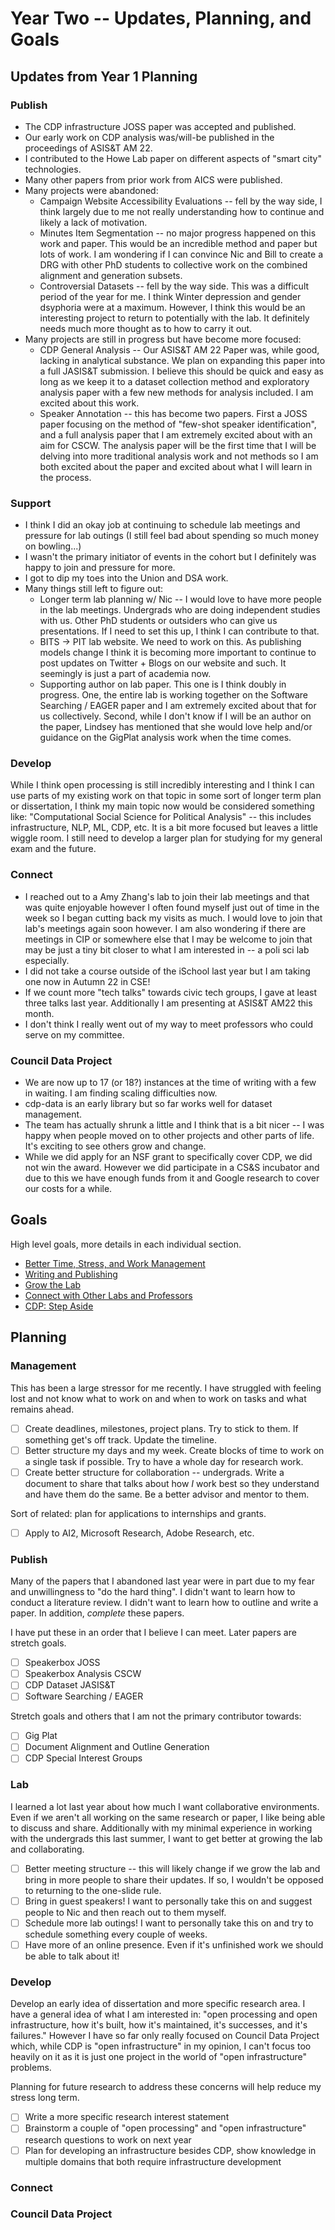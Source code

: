 # Year Two -- Updates, Planning, and Goals

## Updates from Year 1 Planning

### Publish

* The CDP infrastructure JOSS paper was accepted and published.
* Our early work on CDP analysis was/will-be published in the proceedings of ASIS&T AM 22.
* I contributed to the Howe Lab paper on different aspects of "smart city" technologies.
* Many other papers from prior work from AICS were published.
* Many projects were abandoned:
    * Campaign Website Accessibility Evaluations -- fell by the way side, I think largely due to me not really understanding how to continue and likely a lack of motivation.
    * Minutes Item Segmentation -- no major progress happened on this work and paper. This would be an incredible method and paper but lots of work. I am wondering if I can convince Nic and Bill to create a DRG with other PhD students to collective work on the combined alignment and generation subsets.
    * Controversial Datasets -- fell by the way side. This was a difficult period of the year for me. I think Winter depression and gender dsyphoria were at a maximum. However, I think this would be an interesting project to return to potentially with the lab. It definitely needs much more thought as to how to carry it out.
* Many projects are still in progress but have become more focused:
    * CDP General Analysis -- Our ASIS&T AM 22 Paper was, while good, lacking in analytical substance. We plan on expanding this paper into a full JASIS&T submission. I believe this should be quick and easy as long as we keep it to a dataset collection method and exploratory analysis paper with a few new methods for analysis included. I am excited about this work.
    * Speaker Annotation -- this has become two papers. First a JOSS paper focusing on the method of "few-shot speaker identification", and a full analysis paper that I am extremely excited about with an aim for CSCW. The analysis paper will be the first time that I will be delving into more traditional analysis work and not methods so I am both excited about the paper and excited about what I will learn in the process.

### Support

* I think I did an okay job at continuing to schedule lab meetings and pressure for lab outings (I still feel bad about spending so much money on bowling...)
* I wasn't the primary initiator of events in the cohort but I definitely was happy to join and pressure for more.
* I got to dip my toes into the Union and DSA work.
* Many things still left to figure out:
    * Longer term lab planning w/ Nic -- I would love to have more people in the lab meetings. Undergrads who are doing independent studies with us. Other PhD students or outsiders who can give us presentations. If I need to set this up, I think I can contribute to that.
    * BITS -> PIT lab website. We need to work on this. As publishing models change I think it is becoming more important to continue to post updates on Twitter + Blogs on our website and such. It seemingly is just a part of academia now.
    * Supporting author on lab paper. This one is I think doubly in progress. One, the entire lab is working together on the Software Searching / EAGER paper and I am extremely excited about that for us collectively. Second, while I don't know if I will be an author on the paper, Lindsey has mentioned that she would love help and/or guidance on the GigPlat analysis work when the time comes.

### Develop

While I think open processing is still incredibly interesting and I think I can use parts of my existing work on that topic in some sort of longer term plan or dissertation, I think my main topic now would be considered something like: "Computational Social Science for Political Analysis" -- this includes infrastructure, NLP, ML, CDP, etc. It is a bit more focused but leaves a little wiggle room. I still need to develop a larger plan for studying for my general exam and the future.

### Connect

* I reached out to a Amy Zhang's lab to join their lab meetings and that was quite enjoyable however I often found myself just out of time in the week so I began cutting back my visits as much. I would love to join that lab's meetings again soon however. I am also wondering if there are meetings in CIP or somewhere else that I may be welcome to join that may be just a tiny bit closer to what I am interested in -- a poli sci lab especially.
* I did not take a course outside of the iSchool last year but I am taking one now in Autumn 22 in CSE!
* If we count more "tech talks" towards civic tech groups, I gave at least three talks last year. Additionally I am presenting at ASIS&T AM22 this month.
* I don't think I really went out of my way to meet professors who could serve on my committee.

### Council Data Project

* We are now up to 17 (or 18?) instances at the time of writing with a few in waiting. I am finding scaling difficulties now.
* cdp-data is an early library but so far works well for dataset management.
* The team has actually shrunk a little and I think that is a bit nicer -- I was happy when people moved on to other projects and other parts of life. It's exciting to see others grow and change.
* While we did apply for an NSF grant to specifically cover CDP, we did not win the award. However we did participate in a CS&S incubator and due to this we have enough funds from it and Google research to cover our costs for a while.

## Goals

High level goals, more details in each individual section.

- [Better Time, Stress, and Work Management](#management)
- [Writing and Publishing](#publish)
- [Grow the Lab](#lab)
- [Connect with Other Labs and Professors](#connect)
- [CDP: Step Aside](#council-data-project)

## Planning

### Management

This has been a large stressor for me recently. I have struggled with feeling lost and not know what to work on and when to work on tasks and what remains ahead.

- [ ] Create deadlines, milestones, project plans. Try to stick to them. If something get's off track. Update the timeline.
- [ ] Better structure my days and my week. Create blocks of time to work on a single task if possible. Try to have a whole day for research work.
- [ ] Create better structure for collaboration -- undergrads. Write a document to share that talks about how *I* work best so they understand and have them do the same. Be a better advisor and mentor to them.

Sort of related: plan for applications to internships and grants.

- [ ] Apply to AI2, Microsoft Research, Adobe Research, etc.

### Publish

Many of the papers that I abandoned last year were in part due to my fear and unwillingness to "do the hard thing". I didn't want to learn how to conduct a literature review. I didn't want to learn how to outline and write a paper. In addition, _complete_ these papers.

I have put these in an order that I believe I can meet. Later papers are stretch goals.

- [ ] Speakerbox JOSS
- [ ] Speakerbox Analysis CSCW
- [ ] CDP Dataset JASIS&T
- [ ] Software Searching / EAGER

Stretch goals and others that I am not the primary contributor towards:

- [ ] Gig Plat
- [ ] Document Alignment and Outline Generation
- [ ] CDP Special Interest Groups

### Lab

I learned a lot last year about how much I want collaborative environments. Even if we aren't all working on the same research or paper, I like being able to discuss and share. Additionally with my minimal experience in working with the undergrads this last summer, I want to get better at growing the lab and collaborating.

- [ ] Better meeting structure -- this will likely change if we grow the lab and bring in more people to share their updates. If so, I wouldn't be opposed to returning to the one-slide rule.
- [ ] Bring in guest speakers! I want to personally take this on and suggest people to Nic and then reach out to them myself.
- [ ] Schedule more lab outings! I want to personally take this on and try to schedule something every couple of weeks.
- [ ] Have more of an online presence. Even if it's unfinished work we should be able to talk about it!

### Develop

Develop an early idea of dissertation and more specific research area. I have a general idea of what I am interested in: "open processing and open infrastructure, how it's built, how it's maintained, it's successes, and it's failures." However I have so far only really focused on Council Data Project which, while CDP is "open infrastructure" in my opinion, I can't focus too heavily on it as it is just one project in the world of "open infrastructure" problems.

Planning for future research to address these concerns will help reduce my stress long term.

- [ ] Write a more specific research interest statement
- [ ] Brainstorm a couple of "open processing" and "open infrastructure" research questions to work on next year
- [ ] Plan for developing an infrastructure besides CDP, show knowledge in multiple domains that both require infrastructure development

### Connect



### Council Data Project



